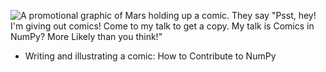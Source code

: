 ![A promotional graphic of Mars holding up a comic. They say "Psst, hey! I'm giving out comics! Come to my talk to get a copy. My talk is Comics in NumPy? More Likely than you think!"]([https://user-images.githubusercontent.com/46167686/116712991-64733500-a9a2-11eb-9a4f-640867816a6f.png](https://github.com/MarsBarLee/marsbarlee.github.io/blob/main/images/promotional-graphic-print-10-27-2023.png?raw=true))

- Writing and illustrating a comic: How to Contribute to NumPy


<!--
**MarsBarLee/marsbarlee** is a ✨ _special_ ✨ repository because its `README.md` (this file) appears on your GitHub profile.

Here are some ideas to get you started:

- 🔭 I’m currently working on ...
- 🌱 I’m currently learning ...
- 👯 I’m looking to collaborate on ...
- 🤔 I’m looking for help with ...
- 💬 Ask me about ...
- 📫 How to reach me: ...
- 😄 Pronouns: ...
- ⚡ Fun fact: ...
-->
